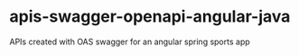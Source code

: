# apis-swagger-openapi-angular-java
 APIs created with OAS swagger for an angular spring sports app
